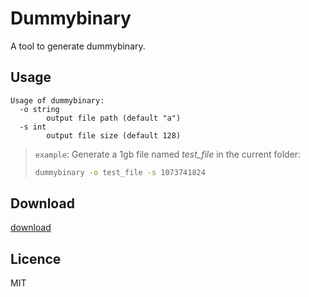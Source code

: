 # Dummybinary

A tool to generate dummybinary.

## Usage

```
Usage of dummybinary:
  -o string
        output file path (default "a")
  -s int
        output file size (default 128)
```

> `example`: Generate a 1gb file named *test_file* in the current folder:
>
> ```bash
> dummybinary -o test_file -s 1073741824
> ```

## Download

[download](https://github.com/clysto/dummybinary/releases/latest)

## Licence

MIT
